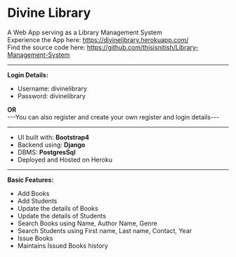 # Divine Library

A Web App serving as a Library Management System<br>
Experience the App here: https://divinelibrary.herokuapp.com/<br>
Find the source code here: https://github.com/thisisnitish/Library-Management-System<br>
<hr>


**Login Details:**<br>
<ul>
    <li>Username: divinelibrary<br></li>
    <li>Password: divinelibrary<br></li>
</ul>
<b>OR</b><br>
---You can also register and create your own register and login details---<br>

<hr>
<ul>
    <li>UI built with: <b>Bootstrap4</b></li>
    <li>Backend using: <b>Django</b></li>   
    <li>DBMS: <b>PostgresSql</b></li>
    <li>Deployed and Hosted on Heroku</li>
</ul>
<hr>

**Basic Features:**<br>
<ul>
    <li>Add Books</li>
    <li>Add Students</li>
    <li>Update the details of Books</li>
    <li>Update the details of Students</li>
    <li>Search Books using Name, Author Name, Genre</li>
    <li>Search Students using First name, Last name, Contact, Year</li>
    <li>Issue Books</li>
    <li>Maintains Issued Books history</li>
</ul>